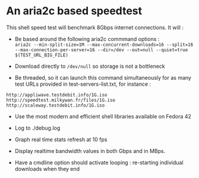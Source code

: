 # An aria2c based speedtest

This shell speed test will benchmark 8Gbps internet connections.
It will :

- Be based around the following aria2c commmand options :  
`aria2c --min-split-size=1M --max-concurrent-downloads=16 --split=16 --max-connection-per-server=16 --dir=/dev --out=null --quiet=true $(TEST_URL_BIG_FILE)`

- Download directly to `/dev/null` so storage is not a bottleneck

- Be threaded, so it can launch this command simultaneously for as many test URLs provided in test-servers-list.txt, for instance :
```
http://appliwave.testdebit.info/1G.iso
http://speedtest.milkywan.fr/files/1G.iso
http://scaleway.testdebit.info/1G.iso
```

- Use the most modern and efficient shell libraries available on Fedora 42

- Log to ./debug.log

- Graph real time stats refresh at 10 fps

- Display realtime bandwidth values in both Gbps and in MBps.
 
- Have a cmdline option should activate looping : re-starting individual downloads when they end
